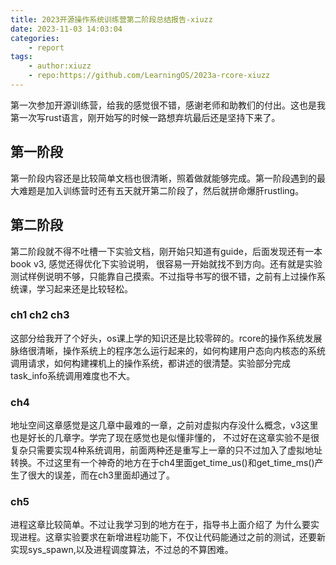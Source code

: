 ```yaml
---
title: 2023开源操作系统训练营第二阶段总结报告-xiuzz
date: 2023-11-03 14:03:04
categories:
	- report
tags:
	- author:xiuzz
	- repo:https://github.com/LearningOS/2023a-rcore-xiuzz
---
```


第一次参加开源训练营，给我的感觉很不错，感谢老师和助教们的付出。这也是我第一次写rust语言，刚开始写的时候一路想弃坑最后还是坚持下来了。

## 第一阶段 
第一阶段内容还是比较简单文档也很清晰，照着做就能够完成。第一阶段遇到的最大难题是加入训练营时还有五天就开第二阶段了，然后就拼命爆肝rustling。

## 第二阶段
第二阶段就不得不吐槽一下实验文档，刚开始只知道有guide，后面发现还有一本book v3, 感觉还得优化下实验说明， 很容易一开始就找不到方向。还有就是实验测试样例说明不够，只能靠自己摸索。不过指导书写的很不错，之前有上过操作系统课，学习起来还是比较轻松。
### ch1 ch2 ch3

这部分给我开了个好头，os课上学的知识还是比较零碎的。rcore的操作系统发展脉络很清晰，操作系统上的程序怎么运行起来的，如何构建用户态向内核态的系统调用请求，如何构建裸机上的操作系统，都讲述的很清楚。实验部分完成task_info系统调用难度也不大。

### ch4

地址空间这章感觉是这几章中最难的一章，之前对虚拟内存没什么概念，v3这里也是好长的几章字。学完了现在感觉也是似懂非懂的，
不过好在这章实验不是很复杂只需要实现4种系统调用，前面两种还是重写上一章的只不过加入了虚拟地址转换。不过这里有一个神奇的地方在于ch4里面get_time_us()和get_time_ms()产生了很大的误差，而在ch3里面却通过了。

### ch5

进程这章比较简单。不过让我学习到的地方在于，指导书上面介绍了
为什么要实现进程。这章实验要求在新增进程功能下，不仅让代码能通过之前的测试，还要新实现sys_spawn,以及进程调度算法，不过总的不算困难。

